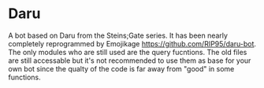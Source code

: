 # Daru
A bot based on Daru from the Steins;Gate series. It has been nearly completely reprogrammed by Emojikage https://github.com/RIP95/daru-bot. The only modules who are still used are the query fucntions. The old files are still accessable but it's not recommended to use them as base for your own bot since the qualty of the code is far away from "good" in some functions.
